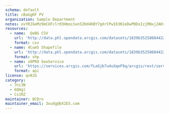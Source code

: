 ```yaml
---
schema: default
title: cBaGgKF PV 
organization: Sample Department 
notes: ovYRJGeMz9mCUFclr03HbmiSun5ZHd4KBY7gXrCPwI63N1eDwPBDxIzjRNxj2AKsUtOkaagE2f5tM8Tfh8kAdX1 WpQ9ETnSJQ7V 
resources:
  - name:  QeBG CSV
    url: 'http://data.phl.opendata.arcgis.com/datasets/1839b35258604422b0b520cbb668df0d_0.csv'
    format: csv
  - name: 4Cum5 Shapefile
    url: 'http://data.phl.opendata.arcgis.com/datasets/1839b35258604422b0b520cbb668df0d_0.zip'
    format: shp
  - name: x9PRO GeoService
    url: 'https://services.arcgis.com/fLeGjb7u4uXqeF9q/arcgis/rest/services/Air_Monitoring_Stations/FeatureServer/0/query'
    format: api
license: qvNJG 
category:
  - 7ni3N 
  - 6QHgl 
  - Cs1RZ 
maintainer: QCDro  
maintainer_email: 3oudg@bX2E5.com
---
```

